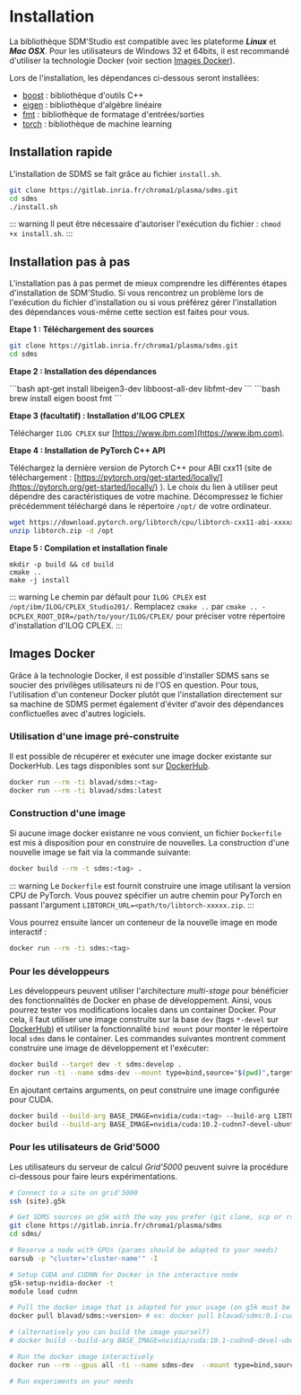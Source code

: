 # Installation

La bibliothèque SDM'Studio est compatible avec les plateforme ***Linux*** et ***Mac OSX***. Pour les utilisateurs de Windows 32 et 64bits, il est recommandé d'utiliser la technologie Docker (voir section [Images Docker](#images-docker)).  

Lors de l'installation, les dépendances ci-dessous seront installées: 
- [boost](https://www.boost.org/) : bibliothèque d'outils C++
- [eigen](https://eigen.tuxfamily.org) : bibliothèque d'algèbre linéaire
- [fmt](https://fmt.dev) : bibliothèque de formatage d'entrées/sorties
- [torch](https://pytorch.org/) : bibliothèque de machine learning

## Installation rapide

L'installation de SDMS se fait grâce au fichier ``install.sh``.


```bash
git clone https://gitlab.inria.fr/chroma1/plasma/sdms.git
cd sdms
./install.sh
```
::: warning
Il peut être nécessaire d'autoriser l'exécution du fichier : ``chmod +x install.sh``.
:::

## Installation pas à pas


L'installation pas à pas permet de mieux comprendre les différentes étapes d'installation de SDM'Studio. Si vous rencontrez un problème lors de l'exécution du fichier d'installation ou si vous préférez gérer l'installation des dépendances vous-même cette section est faites pour vous.

**Etape 1 : Téléchargement des sources**

```bash
git clone https://gitlab.inria.fr/chroma1/plasma/sdms.git
cd sdms
```


**Etape 2 : Installation des dépendances**

<code-group>
<code-block title="Linux" active>
```bash
apt-get install libeigen3-dev libboost-all-dev libfmt-dev
```
</code-block>

<code-block title="Mac">
```bash
brew install eigen boost fmt
```
</code-block>
</code-group>

**Etape 3 (facultatif) : Installation d'ILOG CPLEX**

Télécharger `ILOG CPLEX` sur [https://www.ibm.com](https://www.ibm.com).

**Etape 4 : Installation de PyTorch C++ API**

Téléchargez la dernière version de Pytorch C++ pour ABI cxx11 (site de téléchargement : [https://pytorch.org/get-started/locally/](https://pytorch.org/get-started/locally/) ). Le choix du lien à utiliser peut dépendre des caractéristiques de votre machine. Décompressez le fichier précédemment téléchargé dans le répertoire `/opt/` de votre ordinateur.


```bash
wget https://download.pytorch.org/libtorch/cpu/libtorch-cxx11-abi-xxxxxxx.zip -O libtorch.zip
unzip libtorch.zip -d /opt
```

**Etape 5 : Compilation et installation finale**

```
mkdir -p build && cd build
cmake ..
make -j install
```

::: warning
Le chemin par défault pour `ILOG CPLEX` est `/opt/ibm/ILOG/CPLEX_Studio201/`. Remplacez `cmake ..` par `cmake .. -DCPLEX_ROOT_DIR=/path/to/your/ILOG/CPLEX/` pour préciser votre répertoire d'installation d'ILOG CPLEX.
:::


## Images Docker

Grâce à la technologie Docker, il est possible d'installer SDMS sans se soucier des privilèges utilisateurs ni de l'OS en question. Pour tous, l'utilisation d'un conteneur Docker plutôt que l'installation directement sur sa machine de SDMS permet également d'éviter d'avoir des dépendances conflictuelles avec d'autres logiciels.

### Utilisation d'une image pré-construite

Il est possible de récupérer et exécuter une image docker existante sur DockerHub. Les tags disponibles sont sur [DockerHub](https://hub.docker.com/r/blavad/sdms).

```bash
docker run --rm -ti blavad/sdms:<tag>
docker run --rm -ti blavad/sdms:latest
```

### Construction d'une image

Si aucune image docker existanre ne vous convient, un fichier `Dockerfile` est mis à disposition pour en construire de nouvelles. La construction d'une nouvelle image se fait via la commande suivante:

```bash
docker build --rm -t sdms:<tag> .
```

::: warning
Le `Dockerfile` est fournit construire une image utilisant la version CPU de PyTorch. Vous pouvez spécifier un autre chemin pour PyTorch en passant l'argument `LIBTORCH_URL=<path/to/libtorch-xxxxx.zip`.
:::

Vous pourrez ensuite lancer un conteneur de la nouvelle image en mode interactif :

```bash
docker run --rm -ti sdms:<tag>
```

### Pour les développeurs

Les développeurs peuvent utiliser l'architecture *multi-stage* pour bénéficier des fonctionnalités de Docker en phase de développement. Ainsi, vous pourrez tester vos modifications locales dans un container Docker. Pour cela, il faut utiliser une image construite sur la base `dev` (tags `*-devel` sur [DockerHub](https://hub.docker.com/r/blavad/sdms)) et utiliser la fonctionnalité `bind mount` pour monter le répertoire local `sdms` dans le container. Les commandes suivantes montrent comment construire une image de développement et l'exécuter: 

```bash
docker build --target dev -t sdms:develop .
docker run -ti --name sdms-dev --mount type=bind,source="$(pwd)",target=/home/sdms sdms:devel
```

En ajoutant certains arguments, on peut construire une image configurée pour CUDA.

```bash
docker build --build-arg BASE_IMAGE=nvidia/cuda:<tag> --build-arg LIBTORCH_URL=<url/to/cuda/libtorch> --target dev -t sdms:<tag> .
docker build --build-arg BASE_IMAGE=nvidia/cuda:10.2-cudnn7-devel-ubuntu18.04 --build-arg LIBTORCH_URL=https://download.pytorch.org/libtorch/cu102/libtorch-cxx11-abi-shared-with-deps-1.7.1.zip --target dev -t blavad/sdms:0.1-cuda10.2-cudnn7-devel .
```

### Pour les utilisateurs de Grid'5000

Les utilisateurs du serveur de calcul *Grid'5000* peuvent suivre la procédure ci-dessous pour faire leurs expérimentations.

```bash
# Connect to a site on grid'5000
ssh (site).g5k

# Get SDMS sources on g5k with the way you prefer (git clone, scp or rsync)
git clone https://gitlab.inria.fr/chroma1/plasma/sdms
cd sdms/

# Reserve a node with GPUs (params should be adapted to your needs)
oarsub -p "cluster='cluster-name'" -I

# Setup CUDA and CUDNN for Docker in the interactive node
g5k-setup-nvidia-docker -t
module load cudnn

# Pull the docker image that is adapted for your usage (on g5k must be 'cuda10.1-cudnn8') 
docker pull blavad/sdms:<version> # ex: docker pull blavad/sdms:0.1-cuda10.1-cudnn8-devel

# (alternatively you can build the image yourself)
# docker build --build-arg BASE_IMAGE=nvidia/cuda:10.1-cudnn8-devel-ubuntu18.04 --build-arg LIBTORCH_URL=https://download.pytorch.org/libtorch/cu101/libtorch-cxx11-abi-shared-with-deps-1.8.0%2Bcu101.zip --target dev -t  sdms:0.1-cuda10.1-cudnn8-devel .

# Run the docker image interactively
docker run --rm --gpus all -ti --name sdms-dev  --mount type=bind,source="$(pwd)",target=/home/sdms blavad/sdms:<version>

# Run experiments on your needs 
```